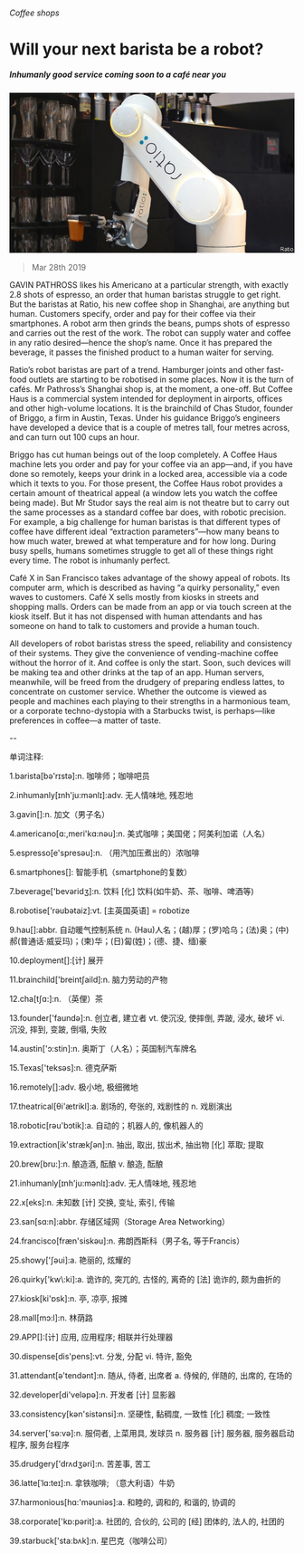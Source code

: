 ###### Coffee shops

# Will your next barista be a robot? 

##### Inhumanly good service coming soon to a café near you 

![image](images/20190330_STP005_0.jpg) 

> Mar 28th 2019 

GAVIN PATHROSS likes his Americano at a particular strength, with exactly 2.8 shots of espresso, an order that human baristas struggle to get right. But the baristas at Ratio, his new coffee shop in Shanghai, are anything but human. Customers specify, order and pay for their coffee via their smartphones. A robot arm then grinds the beans, pumps shots of espresso and carries out the rest of the work. The robot can supply water and coffee in any ratio desired—hence the shop’s name. Once it has prepared the beverage, it passes the finished product to a human waiter for serving. 

Ratio’s robot baristas are part of a trend. Hamburger joints and other fast-food outlets are starting to be robotised in some places. Now it is the turn of cafés. Mr Pathross’s Shanghai shop is, at the moment, a one-off. But Coffee Haus is a commercial system intended for deployment in airports, offices and other high-volume locations. It is the brainchild of Chas Studor, founder of Briggo, a firm in Austin, Texas. Under his guidance Briggo’s engineers have developed a device that is a couple of metres tall, four metres across, and can turn out 100 cups an hour. 

Briggo has cut human beings out of the loop completely. A Coffee Haus machine lets you order and pay for your coffee via an app—and, if you have done so remotely, keeps your drink in a locked area, accessible via a code which it texts to you. For those present, the Coffee Haus robot provides a certain amount of theatrical appeal (a window lets you watch the coffee being made). But Mr Studor says the real aim is not theatre but to carry out the same processes as a standard coffee bar does, with robotic precision. For example, a big challenge for human baristas is that different types of coffee have different ideal “extraction parameters”—how many beans to how much water, brewed at what temperature and for how long. During busy spells, humans sometimes struggle to get all of these things right every time. The robot is inhumanly perfect. 

Café X in San Francisco takes advantage of the showy appeal of robots. Its computer arm, which is described as having “a quirky personality,” even waves to customers. Café X sells mostly from kiosks in streets and shopping malls. Orders can be made from an app or via touch screen at the kiosk itself. But it has not dispensed with human attendants and has someone on hand to talk to customers and provide a human touch. 

All developers of robot baristas stress the speed, reliability and consistency of their systems. They give the convenience of vending-machine coffee without the horror of it. And coffee is only the start. Soon, such devices will be making tea and other drinks at the tap of an app. Human servers, meanwhile, will be freed from the drudgery of preparing endless lattes, to concentrate on customer service. Whether the outcome is viewed as people and machines each playing to their strengths in a harmonious team, or a corporate techno-dystopia with a Starbucks twist, is perhaps—like preferences in coffee—a matter of taste. 

-- 

 单词注释:

1.barista[bə'rɪstə]:n. 咖啡师；咖啡吧员 

2.inhumanly[ɪnh'ju:mənlɪ]:adv. 无人情味地, 残忍地 

3.gavin[]:n. 加文（男子名） 

4.americano[ɑ:,meri'kɑ:nəu]:n. 美式咖啡；美国佬；阿美利加诺（人名） 

5.espresso[e'spresәu]:n. （用汽加压煮出的）浓咖啡 

6.smartphones[]: 智能手机（smartphone的复数） 

7.beverage['bevәridʒ]:n. 饮料 [化] 饮料(如牛奶、茶、咖啡、啤酒等) 

8.robotise['rəubətaiz]:vt. [主英国英语] = robotize 

9.hau[]:abbr. 自动暖气控制系统 n. (Hau)人名；(越)厚；(罗)哈乌；(法)奥；(中)郝(普通话·威妥玛)；(柬)华；(日)匐(姓)；(德、捷、缅)豪 

10.deployment[]:[计] 展开 

11.brainchild['breintʃaild]:n. 脑力劳动的产物 

12.cha[tʃɑ:]:n. （英俚）茶 

13.founder['faundә]:n. 创立者, 建立者 vt. 使沉没, 使摔倒, 弄跛, 浸水, 破坏 vi. 沉没, 摔到, 变跛, 倒塌, 失败 

14.austin['ɔ:stin]:n. 奥斯丁（人名）；英国制汽车牌名 

15.Texas['teksәs]:n. 德克萨斯 

16.remotely[]:adv. 极小地, 极细微地 

17.theatrical[θi'ætrikl]:a. 剧场的, 夸张的, 戏剧性的 n. 戏剧演出 

18.robotic[rәu'bɔtik]:a. 自动的；机器人的, 像机器人的 

19.extraction[ik'strækʃәn]:n. 抽出, 取出, 拔出术, 抽出物 [化] 萃取; 提取 

20.brew[bru:]:n. 酿造酒, 酝酿 v. 酿造, 酝酿 

21.inhumanly[ɪnh'ju:mənlɪ]:adv. 无人情味地, 残忍地 

22.x[eks]:n. 未知数 [计] 交换, 变址, 索引, 传输 

23.san[sɑ:n]:abbr. 存储区域网（Storage Area Networking） 

24.francisco[fræn'siskәu]:n. 弗朗西斯科（男子名, 等于Francis） 

25.showy['ʃәui]:a. 艳丽的, 炫耀的 

26.quirky['kw\\:ki]:a. 诡诈的, 突兀的, 古怪的, 离奇的 [法] 诡诈的, 颇为曲折的 

27.kiosk[ki'ɒsk]:n. 亭, 凉亭, 报摊 

28.mall[mɔ:l]:n. 林荫路 

29.APP[]:[计] 应用, 应用程序; 相联并行处理器 

30.dispense[dis'pens]:vt. 分发, 分配 vi. 特许, 豁免 

31.attendant[ә'tendәnt]:n. 随从, 侍者, 出席者 a. 侍候的, 伴随的, 出席的, 在场的 

32.developer[di'velәpә]:n. 开发者 [计] 显影器 

33.consistency[kәn'sistәnsi]:n. 坚硬性, 黏稠度, 一致性 [化] 稠度; 一致性 

34.server['sә:vә]:n. 服伺者, 上菜用具, 发球员 n. 服务器 [计] 服务器, 服务器启动程序, 服务台程序 

35.drudgery['drʌdʒәri]:n. 苦差事, 苦工 

36.latte[ˈlɑ:teɪ]:n. 拿铁咖啡; （意大利语）牛奶 

37.harmonious[hɑ:'mәuniәs]:a. 和睦的, 调和的, 和谐的, 协调的 

38.corporate['kɒ:pәrit]:a. 社团的, 合伙的, 公司的 [经] 团体的, 法人的, 社团的 

39.starbuck['sta:bʌk]:n. 星巴克（咖啡公司） 

